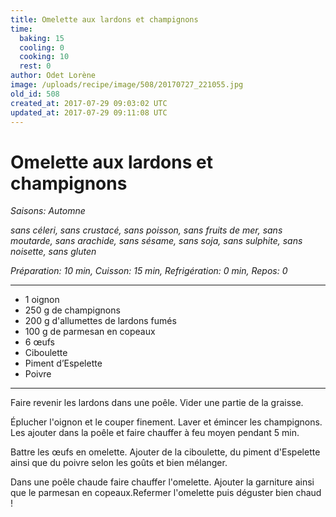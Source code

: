 ```yaml
---
title: Omelette aux lardons et champignons
time:
  baking: 15
  cooling: 0
  cooking: 10
  rest: 0
author: Odet Lorène
image: /uploads/recipe/image/508/20170727_221055.jpg
old_id: 508
created_at: 2017-07-29 09:03:02 UTC
updated_at: 2017-07-29 09:11:08 UTC
---
```


# Omelette aux lardons et champignons

_Saisons: Automne_

_sans céleri, sans crustacé, sans poisson, sans fruits de mer, sans moutarde, sans arachide, sans sésame, sans soja, sans sulphite, sans noisette, sans gluten_

_Préparation: 10 min, Cuisson: 15 min, Refrigération: 0 min, Repos: 0_

---

- 1 oignon
- 250 g de champignons
- 200 g d'allumettes de lardons fumés
- 100 g de parmesan en copeaux
- 6 œufs
- Ciboulette
- Piment d’Espelette
- Poivre

---

Faire revenir les lardons dans une poêle. Vider une partie de la graisse.

Éplucher l'oignon et le couper finement. Laver et émincer les champignons. Les ajouter dans la poêle et faire chauffer à feu moyen pendant 5 min.

Battre les œufs en omelette. Ajouter de la ciboulette, du piment d'Espelette ainsi que du poivre selon les goûts et bien mélanger.

Dans une poêle chaude faire chauffer l'omelette. Ajouter la garniture ainsi que le parmesan en copeaux.Refermer l'omelette puis déguster bien chaud !
